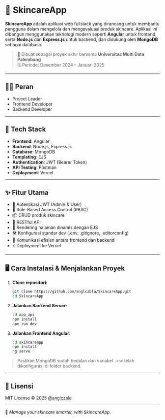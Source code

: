 # 🌿 SkincareApp

**SkincareApp** adalah aplikasi web fullstack yang dirancang untuk membantu pengguna dalam mengelola dan mengevaluasi produk skincare. Aplikasi ini dibangun menggunakan teknologi modern seperti **Angular** untuk frontend, serta **Node.js** dan **Express.js** untuk backend, dan didukung oleh **MongoDB** sebagai database.

> 🏫 Dibuat sebagai proyek akhir bersama **Universitas Multi Data Palembang**  
> 🗓️ Periode: Desember 2024 – Januari 2025

---

## 👨‍💻 Peran

- Project Leader
- Frontend Developer
- Backend Developer

---

## 🚀 Tech Stack

- **Frontend**: Angular
- **Backend**: Node.js, Express.js
- **Database**: MongoDB
- **Templating**: EJS
- **Authentication**: JWT (Bearer Token)
- **API Testing**: Postman
- **Deployment**: Vercel

---

## ✨ Fitur Utama

- 🔐 Autentikasi JWT (Admin & User)
- 👥 Role-Based Access Control (RBAC)
- 📦 CRUD produk skincare
- 🔁 RESTful API
- 📝 Rendering halaman dinamis dengan EJS
- 🛠 Konfigurasi standar dev (.env, .gitignore, .editorconfig)
- 📡 Komunikasi efisien antara frontend dan backend
- ⚡ Deployment ke Vercel

---

## 🖥️ Cara Instalasi & Menjalankan Proyek

1. **Clone repositori:**

   ```bash
   git clone https://github.com/anglczbla/SkincareApp.git
   cd SkincareApp
   ```

2. **Jalankan Backend Server:**

   ```bash
   cd app_api
   npm install
   npm run dev
   ```

3. **Jalankan Frontend Angular:**

   ```bash
   cd skincareapp
   npm install
   ng serve
   ```

> Pastikan MongoDB sudah berjalan dan variabel `.env` telah dikonfigurasi di folder backend.

---


## 📄 Lisensi

MIT License © 2025 [@anglczbla](https://github.com/anglczbla)

---

🌟 _Manage your skincare smarter, with SkincareApp._
